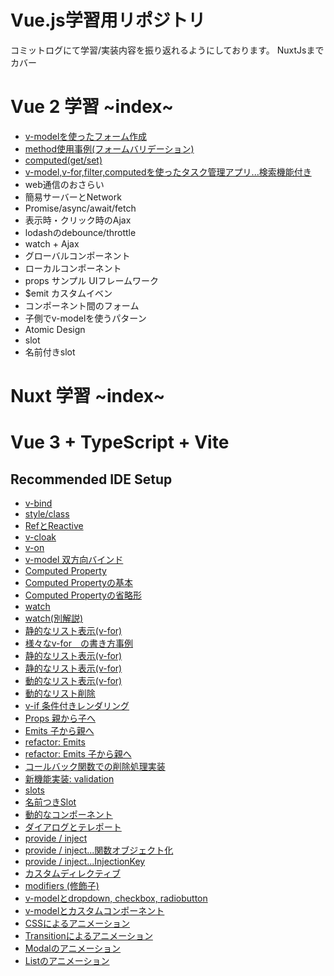 # Vue.js学習用リポジトリ
コミットログにて学習/実装内容を振り返れるようにしております。
NuxtJsまでカバー

# Vue 2 学習 ~index~
- [v-modelを使ったフォーム作成](https://github.com/worldwideweb13/typeScript/commit/5ef7edfc933a74354d97fd497b43a3e1a9a783b8)
- [method使用事例(フォームバリデーション)](https://github.com/worldwideweb13/typeScript/commit/bca6efc877afd7c16596ddf47e928d38f5109c5e)
- [computed(get/set)](https://github.com/worldwideweb13/typeScript/commit/01627acc8c258e8f3edded441fab75065846bb54)
- [v-model,v-for,filter,computedを使ったタスク管理アプリ...検索機能付き](https://github.com/worldwideweb13/typeScript/commit/a7275889de2d9417ebe7447ecbd7e59caa9acaaa)
- web通信のおさらい
- 簡易サーバーとNetwork
- Promise/async/await/fetch
- 表示時・クリック時のAjax
- lodashのdebounce/throttle
- watch + Ajax
- グローバルコンポーネント
- ローカルコンポーネント
- props サンプル UIフレームワーク
- $emit カスタムイベン
- コンポーネント間のフォーム
- 子側でv-modelを使うパターン
- Atomic Design
- slot
- 名前付きslot

# Nuxt 学習 ~index~

# Vue 3 + TypeScript + Vite

## Recommended IDE Setup

- [v-bind](https://github.com/worldwideweb13/typeScript/commit/e50bd3e0b77205f8fd8fb546713e383a4cb99a1d)
- [style/class](https://github.com/worldwideweb13/typeScript/commit/f5cef191b7a1fa987f65b915cf30a4161523fb95)
- [RefとReactive](https://github.com/worldwideweb13/typeScript/commit/e92d8baeea003575b234c0019600142d28220059)
- [v-cloak](https://github.com/worldwideweb13/typeScript/commit/0d9dfcc9e76a4b2c9d55134fc225109ac45ff783)
- [v-on](https://github.com/worldwideweb13/typeScript/commit/dbb242f2d6b3716749d561fdfc964d93a800cf19)
- [v-model 双方向バインド](https://github.com/worldwideweb13/typeScript/commit/4c8a29fffcbff94210b87da71e59bfd76bfbc93e)
-  [Computed Property](https://github.com/worldwideweb13/typeScript/commit/b81e4685e53c98263d8e9a39b8f89c94f2ad8789)
-  [Computed Propertyの基本](https://github.com/worldwideweb13/typeScript/commit/d3842a85d5ca2ab7620c785ba6f1fa144163db47)
-  [Computed Propertyの省略形](https://github.com/worldwideweb13/typeScript/commit/d2eb68b5367fabc2b1169fc836dc7464237e57ab)
-  [watch](https://github.com/worldwideweb13/typeScript/commit/70e3591b2d10d115b9abc0139d236c4d6ae35a57)
-  [watch(別解説)](https://github.com/worldwideweb13/typeScript/commit/fb46f3fcd801f4bdc359ab400d1706216508df30)
-  [静的なリスト表示(v-for)](https://github.com/worldwideweb13/typeScript/commit/72c999a1eaf49cd83ba16f70a97c4258dc5047b9)
- [様々なv-for　の書き方事例](https://github.com/worldwideweb13/typeScript/commit/29567330891c4af47e7c5faf8e023cf6e2b3b105)
-  [静的なリスト表示(v-for)](https://github.com/worldwideweb13/typeScript/commit/72c999a1eaf49cd83ba16f70a97c4258dc5047b9)
-  [静的なリスト表示(v-for)](https://github.com/worldwideweb13/typeScript/commit/72c999a1eaf49cd83ba16f70a97c4258dc5047b9)
-  [動的なリスト表示(v-for)](https://github.com/worldwideweb13/typeScript/commit/dddfb5e3a7a9d2c4f4e6eae247f08bdab1dffb5d)
-  [動的なリスト削除](https://github.com/worldwideweb13/typeScript/commit/a4cb84470274efa898c2fdd8eed85dc401be88e8)
-  [v-if 条件付きレンダリング](https://github.com/worldwideweb13/typeScript/commit/ca36f7a67da9c3d6d8f75bc6c02c1863807f042a)
-  [Props 親から子へ](https://github.com/worldwideweb13/typeScript/commit/f40dc4363b049dc40f69856d6c4ce90bb5812f37)
-  [Emits 子から親へ](https://github.com/worldwideweb13/typeScript/commit/dafe273bfd5b1500d0b56e00ac3cb504a6717e61)
-  [refactor: Emits](https://github.com/worldwideweb13/typeScript/commit/e725251a5b3f5248df90e8219bc96ca1f7829ac7)
-  [refactor: Emits 子から親へ](https://github.com/worldwideweb13/typeScript/commit/c3ca7e067c80f3c6d8b9ac3d24b441a71165b8d2)
-  [コールバック関数での削除処理実装](https://github.com/worldwideweb13/typeScript/commit/b37041b740f052276fc579ef8deb13c39f4b5f30)
-  [新機能実装: validation](https://github.com/worldwideweb13/typeScript/commit/1c6cf80133d3d69d15803f907763257da9c3cdc7)
-  [slots](https://github.com/worldwideweb13/typeScript/commit/1e1d2e0c98ed642596dbf07949af64db0645e322)
-  [名前つきSlot](https://github.com/worldwideweb13/typeScript/commit/69ae64e849670cce5e686d37e03d2059ebcdbd08)
-  [動的なコンポーネント](https://github.com/worldwideweb13/typeScript/commit/28bb28e41314a1e66989fc4f131f17a4afe1827a)
-  [ダイアログとテレポート](https://github.com/worldwideweb13/typeScript/commit/5aa9b472add0a12bb5bc7017cfaa0c913f238597)
-  [provide / inject](https://github.com/worldwideweb13/typeScript/commit/121e47b87adb24425592882e534ac9c0a08394aa)
-  [provide / inject...関数オブジェクト化](https://github.com/worldwideweb13/typeScript/commit/ed28bffb86d28bd83b61682fabd8d146f884fd05)
-  [provide / inject...InjectionKey](https://github.com/worldwideweb13/typeScript/commit/8c1c6c7ecbc298d38f4db9af29cf9d072f5f8fa9)
-  [カスタムディレクティブ](https://github.com/worldwideweb13/typeScript/commit/7632ff3b38ddb91e213302816643165253d09c1a)
-  [modifiers (修飾子)](https://github.com/worldwideweb13/typeScript/commit/8bbc4c1aad7d219ddcd0eccf2e6f8a5819bc48ca)
-  [v-modelとdropdown, checkbox, radiobutton](https://github.com/worldwideweb13/typeScript/commit/5ec26231703e348e502d44bbf64fc1051d9bbea3)
-  [v-modelとカスタムコンポーネント](https://github.com/worldwideweb13/typeScript/commit/9f986ef4c687e248603e6902c6b19f78947b9a9d)
-  [CSSによるアニメーション](https://github.com/worldwideweb13/typeScript/commit/3770fac29b527f9180ddcae2e912555291bedf3f)
-  [Transitionによるアニメーション](https://github.com/worldwideweb13/typeScript/commit/e43824b7d330658ad5de3dfc047d2ac9a7d3d05b)
-  [Modalのアニメーション](https://github.com/worldwideweb13/typeScript/commit/9679a6797b3667687761f61523cdccccefbb845e)
-  [Listのアニメーション](https://github.com/worldwideweb13/typeScript/commit/884f42b232e2f800ea12eaa0fb865899d82c63b7)
